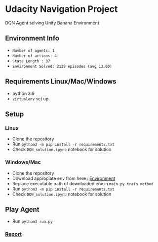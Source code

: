 # Udacity Navigation Project
DQN Agent solving Unity Banana Environment

## Environment Info

- `Number of agents: 1`<br>
- `Number of actions: 4`<br>
- `State Length : 37` <br>
- `Environment Solved: 2129 episodes (avg 13.00)`

## Requirements Linux/Mac/Windows

- python 3.6
- `virtualenv` set up

## Setup
### Linux

- Clone the repository
- Run `python3 -m pip install -r requirements.txt`
- Check `DQN_solution.ipynb` notebook for solution

### Windows/Mac

- Clone the repository
- Download appropiate env from here : [Environment](https://github.com/udacity/deep-reinforcement-learning/tree/master/p1_navigation#getting-started)
- Replace executable path of downloaded env in `main.py train method`
- Run `python3 -m pip install -r requirements.txt`
- Check `DQN_solution.ipynb` notebook for solution

## Play Agent

- Run `python3 run.py`

### [Report](./report.md)

